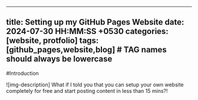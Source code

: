 
---
title: Setting up my GitHub Pages Website
date: 2024-07-30 HH:MM:SS +0530
categories: [website, protfolio]
tags: [github_pages,website,blog]     # TAG names should always be lowercase
---
#Introduction

![img-description]
What if I told you that you can setup your own website completely for free and start posting content in less than 15 mins?!
